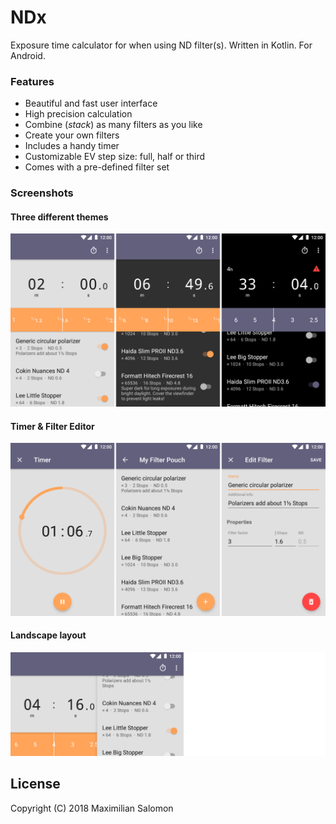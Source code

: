 # NDx

Exposure time calculator for when using ND filter(s). Written in Kotlin. For Android.


### Features

* Beautiful and fast user interface
* High precision calculation
* Combine (*stack*) as many filters as you like
* Create your own filters
* Includes a handy timer
* Customizable EV step size: full, half or third
* Comes with a pre-defined filter set 


### Screenshots

#### Three different themes
![](art/screenshots/screenshot01.png)

#### Timer & Filter Editor
![](art/screenshots/screenshot02.png)

#### Landscape layout
![](art/screenshots/screenshot03.png)


## License

Copyright (C) 2018 Maximilian Salomon

